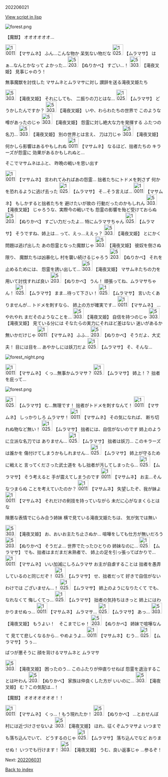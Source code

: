 202206021

[View script in lisp](../scripts/202206021.txt)

![forest.png](../images/backgrounds/forest.png)

【魔獣】
オオオオオオ…

<img src="../images/units/100111.png" alt="100111.png" height="34"/>
【マサムネ】
ふん…こんな物か
呆気ない物だな

<img src="../images/units/102511.png" alt="102511.png" height="34"/>
【ムラマサ】
はぁ…なんとかなって
よかった…

<img src="../images/units/5203311.png" alt="5203311.png" height="34"/>
【ぬりかべ】
すごい…！

<img src="../images/units/5303811.png" alt="5303811.png" height="34"/>
【滝夜叉姫】
見事じゃのう！

無事魔獣を討伐した
マサムネとムラマサに対し
讃辞を送る滝夜叉姫たち

<img src="../images/units/5303811.png" alt="5303811.png" height="34"/>
【滝夜叉姫】
それにしても、
二振りの刀とはな…

<img src="../images/units/102511.png" alt="102511.png" height="34"/>
【ムラマサ】
どうかしたんですか？

<img src="../images/units/5303811.png" alt="5303811.png" height="34"/>
【滝夜叉姫】
いや、わらわたちの世界で
このような噂があったのじゃ

<img src="../images/units/5303811.png" alt="5303811.png" height="34"/>
【滝夜叉姫】
怨霊に対し絶大な力を発揮する
ふたつの名刀…

<img src="../images/units/5303811.png" alt="5303811.png" height="34"/>
【滝夜叉姫】
別の世界とは言え、
刀は刀じゃ

<img src="../images/units/5303811.png" alt="5303811.png" height="34"/>
【滝夜叉姫】
何かしら影響はあるやもしれぬ

<img src="../images/units/100111.png" alt="100111.png" height="34"/>
【マサムネ】
なるほど、拙者たちの
キラーズが怨霊に
効果があるかもしれぬと…

そこでマサムネはふと、
昨晩の戦いを思い出す

<img src="../images/units/100111.png" alt="100111.png" height="34"/>
【マサムネ】
言われてみればあの怨霊…
拙者たちにトドメを刺さず
何かを恐れるように逃げ去った

<img src="../images/units/102511.png" alt="102511.png" height="34"/>
【ムラマサ】
そ…そう言えば…

<img src="../images/units/100111.png" alt="100111.png" height="34"/>
【マサムネ】
もしかすると拙者たちを
避けたいが故の
行動だったのかもしれん

<img src="../images/units/5303811.png" alt="5303811.png" height="34"/>
【滝夜叉姫】
じゃろうな、実際今の戦いでも
怨霊の影響を殆ど受けておらぬ

<img src="../images/units/5203311.png" alt="5203311.png" height="34"/>
【ぬりかべ】
すごい力だったよ…
特にムラマサちゃん

<img src="../images/units/102511.png" alt="102511.png" height="34"/>
【ムラマサ】
そうですね、姉上は…
って、えっ…ええっ？

<img src="../images/units/5303811.png" alt="5303811.png" height="34"/>
【滝夜叉姫】
とにかく問題は逃げ出した
あの怨霊となった魔獣じゃ

<img src="../images/units/5303811.png" alt="5303811.png" height="34"/>
【滝夜叉姫】
彼奴を倒さぬ限り、
魔獣たちは凶暴化し
村を襲い続けるじゃろう

<img src="../images/units/5203311.png" alt="5203311.png" height="34"/>
【ぬりかべ】
それを止めるためには、
怨霊を誘い出して…

<img src="../images/units/5303811.png" alt="5303811.png" height="34"/>
【滝夜叉姫】
マサムネたちの力を
用いて討伐すれば良い

<img src="../images/units/5203311.png" alt="5203311.png" height="34"/>
【ぬりかべ】
うん！
頑張ってね、ムラマサちゃん！

<img src="../images/units/102511.png" alt="102511.png" height="34"/>
【ムラマサ】
まま…待って下さい！

<img src="../images/units/102511.png" alt="102511.png" height="34"/>
【ムラマサ】
言いたくありませんが…
トドメを刺すなら、
姉上の方が確実です…

<img src="../images/units/100111.png" alt="100111.png" height="34"/>
【マサムネ】
…やれやれ
まだそのようなことを…

<img src="../images/units/5303811.png" alt="5303811.png" height="34"/>
【滝夜叉姫】
自信を持つのじゃ

<img src="../images/units/5303811.png" alt="5303811.png" height="34"/>
【滝夜叉姫】
見ている分には
そなたらの実力にそれほど差はない
迷いがあるか無いかだけじゃ

<img src="../images/units/100111.png" alt="100111.png" height="34"/>
【マサムネ】
ふふ…

<img src="../images/units/5203311.png" alt="5203311.png" height="34"/>
【ぬりかべ】
そうだよ、大丈夫！
目には目を…
あやかしには妖刀だよ

<img src="../images/units/102511.png" alt="102511.png" height="34"/>
【ムラマサ】
そ、そんな…

![forest_night.png](../images/backgrounds/forest_night.png)

<img src="../images/units/100111.png" alt="100111.png" height="34"/>
【マサムネ】
くっ…無事かムラマサ？

<img src="../images/units/102511.png" alt="102511.png" height="34"/>
【ムラマサ】
姉上！？
拙者を庇って…

![forest.png](../images/backgrounds/forest.png)

<img src="../images/units/102511.png" alt="102511.png" height="34"/>
【ムラマサ】
む…無理です！
拙者がトドメを刺すなんて！

<img src="../images/units/100111.png" alt="100111.png" height="34"/>
【マサムネ】
しっかりしろ
ムラマサ！

<img src="../images/units/100111.png" alt="100111.png" height="34"/>
【マサムネ】
その気になれば、
断ち切れぬ物など無い！

<img src="../images/units/102511.png" alt="102511.png" height="34"/>
【ムラマサ】
拙者には、自信がないのです
姉上のように立派な名刀では
ありません…

<img src="../images/units/102511.png" alt="102511.png" height="34"/>
【ムラマサ】
拙者は妖刀…
このキラーズは誰かを
傷付けてしまうかもしれません…

<img src="../images/units/102511.png" alt="102511.png" height="34"/>
【ムラマサ】
姉上が守るために戦えと
言ってくださった武士道を
もし拙者が汚してしまったら…

<img src="../images/units/102511.png" alt="102511.png" height="34"/>
【ムラマサ】
そう考えると
手が震えてしまうのです

<img src="../images/units/100111.png" alt="100111.png" height="34"/>
【マサムネ】
お主…そんなつまらぬ
ことを考えていたのか？

<img src="../images/units/100111.png" alt="100111.png" height="34"/>
【マサムネ】
失望したぞ、我が妹よ

<img src="../images/units/100111.png" alt="100111.png" height="34"/>
【マサムネ】
それだけの剣技を持っていながら
未だに心がなまくらとはな

険悪な表情でにらみ合う姉妹
横で見ている滝夜叉姫たちは、
気が気では無い

<img src="../images/units/5303811.png" alt="5303811.png" height="34"/>
【滝夜叉姫】
お、おいお主たち止さぬか…
喧嘩をしても仕方が無いだろう

<img src="../images/units/5203311.png" alt="5203311.png" height="34"/>
【ぬりかべ】
そうだよ…
世界でたったひとりの
姉妹なのに…

<img src="../images/units/102511.png" alt="102511.png" height="34"/>
【ムラマサ】
でも、拙者はまだまだ未熟者で、
姉上の足を引っ張ってばかりで…

<img src="../images/units/100111.png" alt="100111.png" height="34"/>
【マサムネ】
いい加減にしろムラマサ
お主が自虐することは
拙者を愚弄しているのと同じだぞ！

<img src="../images/units/102511.png" alt="102511.png" height="34"/>
【ムラマサ】
せ、拙者だって
好きで自信がないわけでは
ございません…！

<img src="../images/units/102511.png" alt="102511.png" height="34"/>
【ムラマサ】
姉上のようになりたくて
でも、なれなくて
悔しくてっ…

<img src="../images/units/102511.png" alt="102511.png" height="34"/>
【ムラマサ】
拙者の気持ちはきっと
姉上にはわかりませぬっ…

<img src="../images/units/100111.png" alt="100111.png" height="34"/>
【マサムネ】
ムラマサ…

<img src="../images/units/102511.png" alt="102511.png" height="34"/>
【ムラマサ】
あっ…

<img src="../images/units/5303811.png" alt="5303811.png" height="34"/>
【滝夜叉姫】
もうよい！　そこまでじゃ！

<img src="../images/units/5203311.png" alt="5203311.png" height="34"/>
【ぬりかべ】
姉妹で喧嘩なんて
見てて悲しくなるから…
やめようよ…

<img src="../images/units/100111.png" alt="100111.png" height="34"/>
【マサムネ】
むう…

<img src="../images/units/102511.png" alt="102511.png" height="34"/>
【ムラマサ】
うぅ…

ばつが悪そうに
顔を背けるマサムネと
ムラマサ

<img src="../images/units/5303811.png" alt="5303811.png" height="34"/>
【滝夜叉姫】
困ったのう…
このふたりが仲直りせねば
怨霊を退治することは叶わん

<img src="../images/units/5203311.png" alt="5203311.png" height="34"/>
【ぬりかべ】
家族は仲良くした方が
いいのに…

<img src="../images/units/5303811.png" alt="5303811.png" height="34"/>
【滝夜叉姫】
む？この気配は…！

【魔獣】
オオオオオオオ！！

<img src="../images/units/100111.png" alt="100111.png" height="34"/>
【マサムネ】
くっ…！もう現れたか！

<img src="../images/units/5203311.png" alt="5203311.png" height="34"/>
【ぬりかべ】
…とおせんぼ
村には近づけさせないよ

<img src="../images/units/5303811.png" alt="5303811.png" height="34"/>
【滝夜叉姫】
ほれ、征くぞムラマサよ
いつまでも落ち込んでいて、
どうするのじゃ

<img src="../images/units/102511.png" alt="102511.png" height="34"/>
【ムラマサ】
落ち込んでなど
おりませぬ！
いつでも行けます！

<img src="../images/units/5303811.png" alt="5303811.png" height="34"/>
【滝夜叉姫】
うむ、良い返事じゃ
…参るぞ！


Next: [202206031](202206031.md)

[Back to index](index.md)
